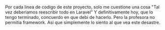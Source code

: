 Por cada linea de codigo de este proyecto, solo me cuestione una cosa
"Tal vez deberiamos reescribir todo en Laravel"
Y definitivamente hoy, que lo tengo terminado, concuerdo en que debi de hacerlo.
Pero la profesora no permitia framework.
Asi que simplemente lo siento al que vea este desastre.